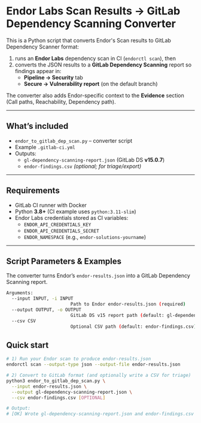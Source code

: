 # Endor Labs Scan Results → GitLab Dependency Scanning Converter

This is a Python script that converts Endor's Scan results to GitLab Dependency Scanner format:

1) runs an **Endor Labs** dependency scan in CI (`endorctl scan`), then  
2) converts the JSON results to a **GitLab Dependency Scanning** report so findings appear in:
   - **Pipeline → Security** tab
   - **Secure → Vulnerability report** (on the default branch)

The converter also adds Endor-specific context to the **Evidence** section (Call paths, Reachability, Dependency path).

---

## What’s included

- `endor_to_gitlab_dep_scan.py` – converter script
- Example `.gitlab-ci.yml`
- Outputs:
  - `gl-dependency-scanning-report.json` (GitLab DS **v15.0.7**)
  - `endor-findings.csv` *(optional; for triage/export)*

---

## Requirements

- GitLab CI runner with Docker
- Python **3.8+** (CI example uses `python:3.11-slim`)
- Endor Labs credentials stored as CI variables:
  - `ENDOR_API_CREDENTIALS_KEY`
  - `ENDOR_API_CREDENTIALS_SECRET`
  - `ENDOR_NAMESPACE` (e.g., `endor-solutions-yourname`)

---

## Script Parameters & Examples

The converter turns Endor’s `endor-results.json` into a GitLab Dependency Scanning report.

```bash
Arguments:
  --input INPUT, -i INPUT
                        Path to Endor endor-results.json (required)
  --output OUTPUT, -o OUTPUT
                        GitLab DS v15 report path (default: gl-dependency-scanning-report.json)
  --csv CSV
                        Optional CSV path (default: endor-findings.csv).
```

## Quick start

```bash
# 1) Run your Endor scan to produce endor-results.json
endorctl scan --output-type json --output-file endor-results.json

# 2) Convert to GitLab format (and optionally write a CSV for triage)
python3 endor_to_gitlab_dep_scan.py \
  --input endor-results.json \
  --output gl-dependency-scanning-report.json \
  --csv endor-findings.csv [OPTIONAL]

# Output:
# [OK] Wrote gl-dependency-scanning-report.json and endor-findings.csv

